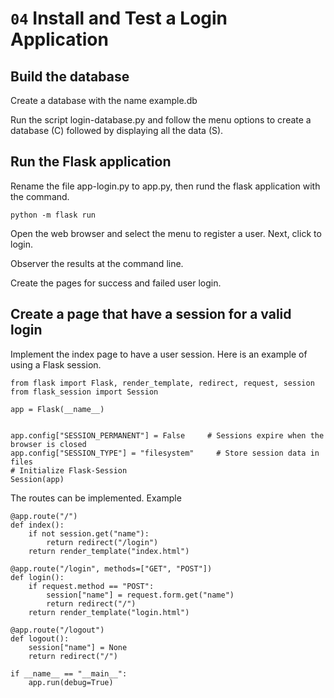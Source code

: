 # `04` Install and Test a Login Application

## Build the database

Create a database with the name example.db

Run the script login-database.py and follow the menu options to create a database (C) followed by displaying all the data (S).

## Run the Flask application

Rename the file app-login.py to app.py, then rund the flask application with the command.

```
python -m flask run
```

Open the web browser and select the menu to register a user. Next, click to login.

Observer the results at the command line.

Create the pages for success and failed user login.

## Create a page that have a session for a valid login

Implement the index page to have a user session. Here is an example of using a Flask session.

```
from flask import Flask, render_template, redirect, request, session
from flask_session import Session

app = Flask(__name__)


app.config["SESSION_PERMANENT"] = False     # Sessions expire when the browser is closed
app.config["SESSION_TYPE"] = "filesystem"     # Store session data in files
# Initialize Flask-Session
Session(app)
```

The routes can be implemented. Example
```
@app.route("/")
def index():
    if not session.get("name"):
        return redirect("/login")
    return render_template("index.html")

@app.route("/login", methods=["GET", "POST"])
def login():
    if request.method == "POST":
        session["name"] = request.form.get("name")
        return redirect("/")
    return render_template("login.html")

@app.route("/logout")
def logout():
    session["name"] = None
    return redirect("/")

if __name__ == "__main__":
    app.run(debug=True)
```